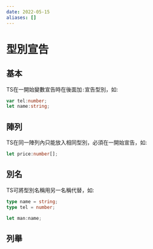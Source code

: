 ```yaml
---
date: 2022-05-15
aliases: []
---
```

# 型別宣告
## 基本
TS在一開始變數宣告時在後面加`:`宣告型別，如:
```ts
var tel:number;
let name:string;
```

## 陣列
TS在同一陣列內只能放入相同型別，必須在一開始宣告，如:
```ts
let price:number[];
```

## 別名
TS可將型別名稱用另一名稱代替，如:
```ts
type name = string;
type tel = number;

let man:name;
```

## 列舉
